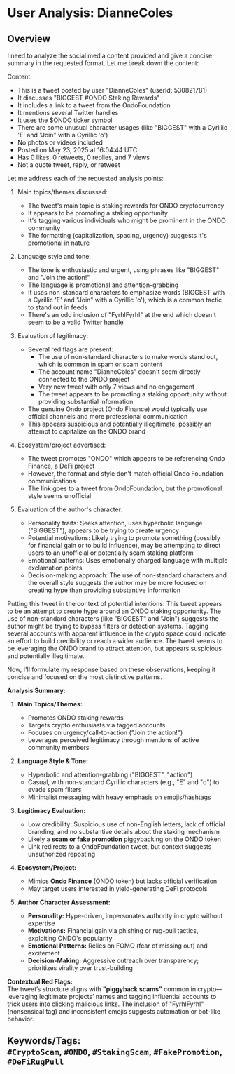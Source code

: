 # User Analysis: DianneColes

## Overview

<think>
I need to analyze the social media content provided and give a concise summary in the requested format. Let me break down the content:

Content:
- This is a tweet posted by user "DianneColes" (userId: 530821781)
- It discusses "BIGGEST #ONDO Staking Rewards"
- It includes a link to a tweet from the OndoFoundation
- It mentions several Twitter handles
- It uses the $ONDO ticker symbol
- There are some unusual character usages (like "BIGGЕST" with a Cyrillic 'Е' and "Jоin" with a Cyrillic 'о')
- No photos or videos included
- Posted on May 23, 2025 at 16:04:44 UTC
- Has 0 likes, 0 retweets, 0 replies, and 7 views
- Not a quote tweet, reply, or retweet

Let me address each of the requested analysis points:

1. Main topics/themes discussed:
   - The tweet's main topic is staking rewards for ONDO cryptocurrency
   - It appears to be promoting a staking opportunity
   - It's tagging various individuals who might be prominent in the ONDO community
   - The formatting (capitalization, spacing, urgency) suggests it's promotional in nature

2. Language style and tone:
   - The tone is enthusiastic and urgent, using phrases like "BIGGEST" and "Join the action!"
   - The language is promotional and attention-grabbing
   - It uses non-standard characters to emphasize words (BIGGЕST with a Cyrillic 'Е' and "Jоin" with a Cyrillic 'о'), which is a common tactic to stand out in feeds
   - There's an odd inclusion of "FyrhlFyrhl" at the end which doesn't seem to be a valid Twitter handle

3. Evaluation of legitimacy:
   - Several red flags are present:
     - The use of non-standard characters to make words stand out, which is common in spam or scam content
     - The account name "DianneColes" doesn't seem directly connected to the ONDO project
     - Very new tweet with only 7 views and no engagement
     - The tweet appears to be promoting a staking opportunity without providing substantial information
   - The genuine Ondo project (Ondo Finance) would typically use official channels and more professional communication
   - This appears suspicious and potentially illegitimate, possibly an attempt to capitalize on the ONDO brand

4. Ecosystem/project advertised:
   - The tweet promotes "ONDO" which appears to be referencing Ondo Finance, a DeFi project
   - However, the format and style don't match official Ondo Foundation communications
   - The link goes to a tweet from OndoFoundation, but the promotional style seems unofficial

5. Evaluation of the author's character:
   - Personality traits: Seeks attention, uses hyperbolic language ("BIGGEST"), appears to be trying to create urgency
   - Potential motivations: Likely trying to promote something (possibly for financial gain or to build influence), may be attempting to direct users to an unofficial or potentially scam staking platform
   - Emotional patterns: Uses emotionally charged language with multiple exclamation points
   - Decision-making approach: The use of non-standard characters and the overall style suggests the author may be more focused on creating hype than providing substantive information

Putting this tweet in the context of potential intentions:
This tweet appears to be an attempt to create hype around an ONDO staking opportunity. The use of non-standard characters (like "BIGGЕST" and "Jоin") suggests the author might be trying to bypass filters or detection systems. Tagging several accounts with apparent influence in the crypto space could indicate an effort to build credibility or reach a wider audience. The tweet seems to be leveraging the ONDO brand to attract attention, but appears suspicious and potentially illegitimate.

Now, I'll formulate my response based on these observations, keeping it concise and focused on the most distinctive patterns.
</think>

**Analysis Summary:**

1. **Main Topics/Themes:**  
   - Promotes ONDO staking rewards  
   - Targets crypto enthusiasts via tagged accounts  
   - Focuses on urgency/call-to-action ("Join the action!")  
   - Leverages perceived legitimacy through mentions of active community members  

2. **Language Style & Tone:**  
   - Hyperbolic and attention-grabbing ("BIGGЕST", "actiоn")  
   - Casual, with non-standard Cyrillic characters (e.g., "Е" and "о") to evade spam filters  
   - Minimalist messaging with heavy emphasis on emojis/hashtags  

3. **Legitimacy Evaluation:**  
   - Low credibility: Suspicious use of non-English letters, lack of official branding, and no substantive details about the staking mechanism  
   - Likely a **scam or fake promotion** piggybacking on the ONDO token  
   - Link redirects to a OndoFoundation tweet, but context suggests unauthorized reposting  

4. **Ecosystem/Project:**  
   - Mimics **Ondo Finance** (ONDO token) but lacks official verification  
   - May target users interested in yield-generating DeFi protocols  

5. **Author Character Assessment:**  
   - **Personality:** Hype-driven, impersonates authority in crypto without expertise  
   - **Motivations:** Financial gain via phishing or rug-pull tactics, exploiting ONDO's popularity  
   - **Emotional Patterns:** Relies on FOMO (fear of missing out) and excitement  
   - **Decision-Making:** Aggressive outreach over transparency; prioritizes virality over trust-building  

**Contextual Red Flags:**  
The tweet’s structure aligns with **"piggyback scams"** common in crypto—leveraging legitimate projects’ names and tagging influential accounts to trick users into clicking malicious links. The inclusion of "FyrhlFyrhl" (nonsensical tag) and inconsistent emojis suggests automation or bot-like behavior.

**Keywords/Tags:**  
`#CryptoScam`, `#ONDO`, `#StakingScam`, `#FakePromotion`, `#DeFiRugPull`
---
